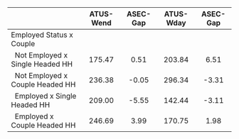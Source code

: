 
|                      |    ATUS-Wend |     ASEC-Gap |    ATUS-Wday |     ASEC-Gap |
| -------------------- | :----------: | :----------: | :----------: | :----------: |
| Employed Status x Couple |              |              |              |              |
| &nbsp;&nbsp;Not Employed x Single Headed HH |       175.47 |         0.51 |       203.84 |         6.51 |
| &nbsp;&nbsp;Not Employed x Couple Headed HH |       236.38 |        -0.05 |       296.34 |        -3.31 |
| &nbsp;&nbsp;Employed x Single Headed HH |       209.00 |        -5.55 |       142.44 |        -3.11 |
| &nbsp;&nbsp;Employed x Couple Headed HH |       246.69 |         3.99 |       170.75 |         1.98 |

